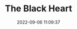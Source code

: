 ---
date: 2022-09-06 11:09:37
title: 'The Black Heart'	
tags: [pixel art, hand-drawn, 2D fighter, PC]
img: https://i.imgur.com/FEdHVWN.jpg
price: $9.99 One Time	
link: https://store.steampowered.com/app/1431780/The_Black_Heart/	
twitter: https://twitter.com/TheBlackHeartVg
---